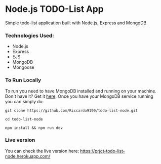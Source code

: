 # Node.js TODO-List App

Simple todo-list application built with Node.js, Express and MongoDB.

### Technologies Used:

- Node.js
- Express
- EJS
- MongoDB
- Mongoose

### To Run Locally

To run you need to have MongoDB installed and running on your machine. Don't have it? Get it [here](https://docs.mongodb.com/manual/installation/).
Once you have your MongoDB service running you can simply do:

```git clone https://github.com/Riccardo9190/todo-list-node.git```

```cd todo-list-node```

```npm install && npm run dev```

### Live version

You can check the live version here: https://prjct-todo-list-node.herokuapp.com/

